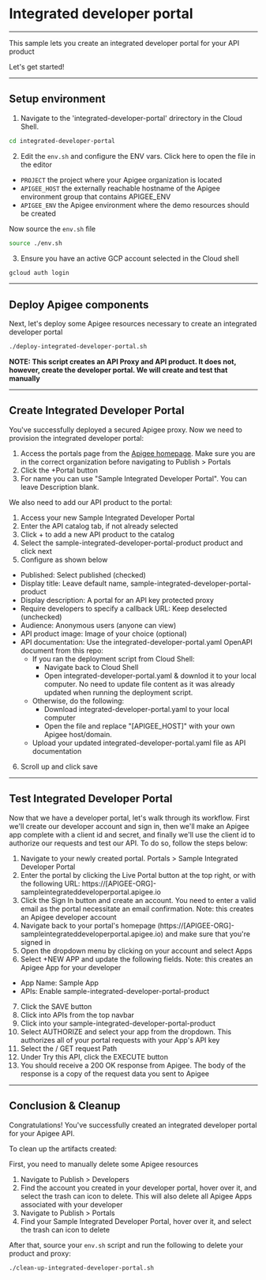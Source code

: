 # Integrated developer portal

---
This sample lets you create an integrated developer portal for your API product

Let's get started!

---

## Setup environment

1. Navigate to the 'integrated-developer-portal' drirectory in the Cloud Shell.

```sh
cd integrated-developer-portal
```

2. Edit the `env.sh` and configure the ENV vars. Click <walkthrough-editor-open-file filePath="integrated-developer-portal/env.sh">here</walkthrough-editor-open-file> to open the file in the editor

* `PROJECT` the project where your Apigee organization is located
* `APIGEE_HOST` the externally reachable hostname of the Apigee environment group that contains APIGEE_ENV
* `APIGEE_ENV` the Apigee environment where the demo resources should be created

Now source the `env.sh` file

```sh
source ./env.sh
```

3. Ensure you have an active GCP account selected in the Cloud shell

```sh
gcloud auth login
```

---

## Deploy Apigee components

Next, let's deploy some Apigee resources necessary to create an integrated developer portal

```sh
./deploy-integrated-developer-portal.sh
```

**NOTE: This script creates an API Proxy and API product. It does not, however, create the developer portal. We will create and test that manually**

---

## Create Integrated Developer Portal

You've successfully deployed a secured Apigee proxy. Now we need to provision the integrated developer portal:

1. Access the portals page from the [Apigee homepage](https://apigee.google.com). Make sure you are in the correct organization before navigating to Publish > Portals
2. Click the +Portal button
3. For name you can use "Sample Integrated Developer Portal". You can leave Description blank.

We also need to add our API product to the portal:

1. Access your new Sample Integrated Developer Portal
2. Enter the API catalog tab, if not already selected
3. Click + to add a new API product to the catalog
4. Select the sample-integrated-developer-portal-product product and click next
5. Configure as shown below
* Published: Select published (checked)
* Display title: Leave default name, sample-integrated-developer-portal-product
* Display description: A portal for an API key protected proxy
* Require developers to specify a callback URL: Keep deselected (unchecked)
* Audience: Anonymous users (anyone can view)
* API product image: Image of your choice (optional)
* API documentation: Use the <walkthrough-editor-open-file filePath="integrated-developer-portal/integrated-developer-portal.yaml">integrated-developer-portal.yaml</walkthrough-editor-open-file> OpenAPI document from this repo:
  * If you ran the deployment script from Cloud Shell:
    * Navigate back to Cloud Shell
    * Open integrated-developer-portal.yaml & downlod it to your local computer. No need to update file content as it was already updated when running the deployment script.
  * Otherwise, do the following:
    * Download <walkthrough-editor-open-file filePath="integrated-developer-portal/integrated-developer-portal.yaml">integrated-developer-portal.yaml</walkthrough-editor-open-file> to your local computer
    * Open the file and replace "\[APIGEE_HOST\]" with your own Apigee host/domain.
  * Upload your updated integrated-developer-portal.yaml file as API documentation

6. Scroll up and click save

---

## Test Integrated Developer Portal

Now that we have a developer portal, let's walk through its workflow. First we'll create our developer account and sign in, then we'll make an Apigee app complete with a client id and secret, and finally we'll use the client id to authorize our requests and test our API. To do so, follow the steps below:

1. Navigate to your newly created portal. Portals > Sample Integrated Developer Portal
2. Enter the portal by clicking the Live Portal button at the top right, or with the following URL: https://\[APIGEE-ORG\]-sampleintegrateddeveloperportal.apigee.io
3. Click the Sign In button and create an account. You need to enter a valid email as the portal necessitate an email confirmation. Note: this creates an Apigee developer account
4. Navigate back to your portal's homepage (https://\[APIGEE-ORG\]-sampleintegrateddeveloperportal.apigee.io) and make sure that you're signed in
5. Open the dropdown menu by clicking on your account and select Apps
6. Select +NEW APP and update the following fields. Note: this creates an Apigee App for your developer
* App Name: Sample App
* APIs: Enable sample-integrated-developer-portal-product

7. Click the SAVE button
8. Click into APIs from the top navbar
9. Click into your sample-integrated-developer-portal-product
10. Select AUTHORIZE and select your app from the dropdown. This authorizes all of your portal requests with your App's API key
11. Select the / GET request Path
12. Under Try this API, click the EXECUTE button
13. You should receive a 200 OK response from Apigee. The body of the response is a copy of the request data you sent to Apigee

---

## Conclusion & Cleanup

<walkthrough-conclusion-trophy></walkthrough-conclusion-trophy>

Congratulations! You've successfully created an integrated developer portal for your Apigee API.

<walkthrough-inline-feedback></walkthrough-inline-feedback>

To clean up the artifacts created:

First, you need to manually delete some Apigee resources

1. Navigate to Publish > Developers
2. Find the account you created in your developer portal, hover over it, and select the trash can icon to delete. This will also delete all Apigee Apps associated with your developer
3. Navigate to Publish > Portals
4. Find your Sample Integrated Developer Portal, hover over it, and select the trash can icon to delete

After that, source your `env.sh` script and run the following to delete your product and proxy:

```bash
./clean-up-integrated-developer-portal.sh
```
